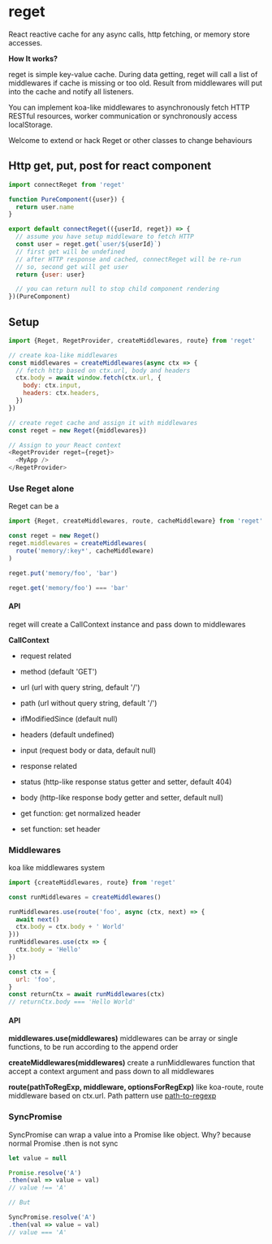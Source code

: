 # reget

React reactive cache for any async calls, http fetching, or memory store accesses.

__How It works?__

reget is simple key-value cache. During data getting, reget will call a list of middlewares if cache is missing or too old. Result from middlewares will put into the cache and notify all listeners.

You can implement koa-like middlewares to asynchronously fetch HTTP RESTful resources, worker communication or synchronously access localStorage.

Welcome to extend or hack Reget or other classes to change behaviours


## Http get, put, post for react component
```js
import connectReget from 'reget'

function PureComponent({user}) {
  return user.name
}

export default connectReget(({userId, reget}) => {
  // assume you have setup middleware to fetch HTTP
  const user = reget.get(`user/${userId}`)
  // first get will be undefined
  // after HTTP response and cached, connectReget will be re-run
  // so, second get will get user
  return {user: user}

  // you can return null to stop child component rendering
})(PureComponent)
```


## Setup
```js
import {Reget, RegetProvider, createMiddlewares, route} from 'reget'

// create koa-like middlewares
const middlewares = createMiddlewares(async ctx => {
  // fetch http based on ctx.url, body and headers
  ctx.body = await window.fetch(ctx.url, {
    body: ctx.input,
    headers: ctx.headers,
  })
})

// create reget cache and assign it with middlewares
const reget = new Reget({middlewares})

// Assign to your React context
<RegetProvider reget={reget}>
  <MyApp />
</RegetProvider>
```



### Use Reget alone
Reget can be a
```js
import {Reget, createMiddlewares, route, cacheMiddleware} from 'reget'

const reget = new Reget()
reget.middlewares = createMiddlewares(
  route('memory/:key*', cacheMiddleware)
)

reget.put('memory/foo', 'bar')

reget.get('memory/foo') === 'bar'
```

#### API
reget will create a CallContext instance and pass down to middlewares

__CallContext__
- request related
 - method (default 'GET')
 - url (url with query string, default '/')
 - path (url without query string, default '/')
 - ifModifiedSince (default null)
 - headers (default undefined)
 - input (request body or data, default null)

- response related
 - status (http-like response status getter and setter, default 404)
 - body (http-like response body getter and setter, default null)
 - get function: get normalized header
 - set function: set header



### Middlewares
koa like middlewares system
```js
import {createMiddlewares, route} from 'reget'

const runMiddlewares = createMiddlewares()

runMiddlewares.use(route('foo', async (ctx, next) => {
  await next()
  ctx.body = ctx.body + ' World'
}))
runMiddlewares.use(ctx => {
  ctx.body = 'Hello'
})

const ctx = {
  url: 'foo',
}
const returnCtx = await runMiddlewares(ctx)
// returnCtx.body === 'Hello World'
```

#### API

__middlewares.use(middlewares)__
middlewares can be array or single functions, to be run according to the append order

__createMiddlewares(middlewares)__
create a runMiddlewares function that accept a context argument and pass down to all middlewares

__route(pathToRegExp, middleware, optionsForRegExp)__
like koa-route, route middleware based on ctx.url. Path pattern use [path-to-regexp](https://www.npmjs.com/package/path-to-regexp)


### SyncPromise
SyncPromise can wrap a value into a Promise like object. Why? because normal Promise .then is not sync

```js
let value = null

Promise.resolve('A')
.then(val => value = val)
// value !== 'A'

// But

SyncPromise.resolve('A')
.then(val => value = val)
// value === 'A'
```
